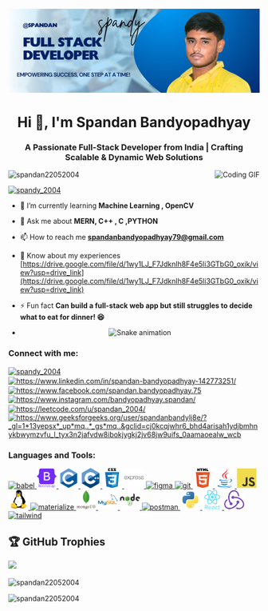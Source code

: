 ![logo](https://github.com/spandan22052004/spandan22052004/blob/main/Spandan%20bandyopadhyay%20(1)%20(1).png)
<h1 align="center">Hi 👋, I'm Spandan Bandyopadhyay</h1>
<h3 align="center">A Passionate Full-Stack Developer from India | Crafting Scalable & Dynamic Web Solutions</h3>
<img  align="right" src="https://media2.giphy.com/media/LHZyixOnHwDDy/200w.gif?cid=6c09b952ihr77c0x8jkg8rizawv2ibl6mmz7yt7iaofb760p&ep=v1_gifs_search&rid=200w.gif&ct=g" alt="Coding GIF">


<p align="left"> <img src="https://komarev.com/ghpvc/?username=spandan22052004&label=Profile%20views&color=0e75b6&style=flat" alt="spandan22052004" /> </p>

<p align="left"> <a href="https://twitter.com/spandy_2004" target="blank"><img src="https://img.shields.io/twitter/follow/spandy_2004?logo=twitter&style=for-the-badge" alt="spandy_2004" /></a> </p>

- 🌱 I’m currently learning **Machine Learning , OpenCV**

- 💬 Ask me about **MERN, C++ , C ,PYTHON**

- 📫 How to reach me **spandanbandyopadhyay79@gmail.com**

- 📄 Know about my experiences [https://drive.google.com/file/d/1wy1LJ_F7Jdknlh8F4e5li3GTbG0_oxik/view?usp=drive_link](https://drive.google.com/file/d/1wy1LJ_F7Jdknlh8F4e5li3GTbG0_oxik/view?usp=drive_link)

- ⚡ Fun fact **Can build a full-stack web app but still struggles to decide what to eat for dinner! 😆**

- <div align="center">
  <img src="https://profile-readme-generator.com/assets/snake.svg" alt="Snake animation" />
</div>

<h3 align="left">Connect with me:</h3>
<p align="left">
<a href="https://twitter.com/spandy_2004" target="blank"><img align="center" src="https://raw.githubusercontent.com/rahuldkjain/github-profile-readme-generator/master/src/images/icons/Social/twitter.svg" alt="spandy_2004" height="30" width="40" /></a>
<a href="https://linkedin.com/in/https://www.linkedin.com/in/spandan-bandyopadhyay-142773251/" target="blank"><img align="center" src="https://raw.githubusercontent.com/rahuldkjain/github-profile-readme-generator/master/src/images/icons/Social/linked-in-alt.svg" alt="https://www.linkedin.com/in/spandan-bandyopadhyay-142773251/" height="30" width="40" /></a>
<a href="https://fb.com/https://www.facebook.com/spandan.bandyopadhyay.75" target="blank"><img align="center" src="https://raw.githubusercontent.com/rahuldkjain/github-profile-readme-generator/master/src/images/icons/Social/facebook.svg" alt="https://www.facebook.com/spandan.bandyopadhyay.75" height="30" width="40" /></a>
<a href="https://instagram.com/https://www.instagram.com/bandyopadhyay.spandan/" target="blank"><img align="center" src="https://raw.githubusercontent.com/rahuldkjain/github-profile-readme-generator/master/src/images/icons/Social/instagram.svg" alt="https://www.instagram.com/bandyopadhyay.spandan/" height="30" width="40" /></a>
<a href="https://www.leetcode.com/https://leetcode.com/u/spandan_2004/" target="blank"><img align="center" src="https://raw.githubusercontent.com/rahuldkjain/github-profile-readme-generator/master/src/images/icons/Social/leet-code.svg" alt="https://leetcode.com/u/spandan_2004/" height="30" width="40" /></a>
<a href="https://auth.geeksforgeeks.org/user/https://www.geeksforgeeks.org/user/spandanbandylj8e/?_gl=1*13yepsx*_up*mq..*_gs*mq..&gclid=cj0kcqjwhr6_bhd4arisah1ydjbmhnykbwymzvfu_l_tyx3n2jafvdw8ibokjygkj2jv68jw9uifs_0aamaoealw_wcb" target="blank"><img align="center" src="https://raw.githubusercontent.com/rahuldkjain/github-profile-readme-generator/master/src/images/icons/Social/geeks-for-geeks.svg" alt="https://www.geeksforgeeks.org/user/spandanbandylj8e/?_gl=1*13yepsx*_up*mq..*_gs*mq..&gclid=cj0kcqjwhr6_bhd4arisah1ydjbmhnykbwymzvfu_l_tyx3n2jafvdw8ibokjygkj2jv68jw9uifs_0aamaoealw_wcb" height="30" width="40" /></a>
</p>

<h3 align="left">Languages and Tools:</h3>
<p align="left"> <a href="https://babeljs.io/" target="_blank" rel="noreferrer"> <img src="https://www.vectorlogo.zone/logos/babeljs/babeljs-icon.svg" alt="babel" width="40" height="40"/> </a> <a href="https://getbootstrap.com" target="_blank" rel="noreferrer"> <img src="https://raw.githubusercontent.com/devicons/devicon/master/icons/bootstrap/bootstrap-plain-wordmark.svg" alt="bootstrap" width="40" height="40"/> </a> <a href="https://www.cprogramming.com/" target="_blank" rel="noreferrer"> <img src="https://raw.githubusercontent.com/devicons/devicon/master/icons/c/c-original.svg" alt="c" width="40" height="40"/> </a> <a href="https://www.w3schools.com/cpp/" target="_blank" rel="noreferrer"> <img src="https://raw.githubusercontent.com/devicons/devicon/master/icons/cplusplus/cplusplus-original.svg" alt="cplusplus" width="40" height="40"/> </a> <a href="https://www.w3schools.com/css/" target="_blank" rel="noreferrer"> <img src="https://raw.githubusercontent.com/devicons/devicon/master/icons/css3/css3-original-wordmark.svg" alt="css3" width="40" height="40"/> </a> <a href="https://expressjs.com" target="_blank" rel="noreferrer"> <img src="https://raw.githubusercontent.com/devicons/devicon/master/icons/express/express-original-wordmark.svg" alt="express" width="40" height="40"/> </a> <a href="https://www.figma.com/" target="_blank" rel="noreferrer"> <img src="https://www.vectorlogo.zone/logos/figma/figma-icon.svg" alt="figma" width="40" height="40"/> </a> <a href="https://git-scm.com/" target="_blank" rel="noreferrer"> <img src="https://www.vectorlogo.zone/logos/git-scm/git-scm-icon.svg" alt="git" width="40" height="40"/> </a> <a href="https://www.w3.org/html/" target="_blank" rel="noreferrer"> <img src="https://raw.githubusercontent.com/devicons/devicon/master/icons/html5/html5-original-wordmark.svg" alt="html5" width="40" height="40"/> </a> <a href="https://www.java.com" target="_blank" rel="noreferrer"> <img src="https://raw.githubusercontent.com/devicons/devicon/master/icons/java/java-original.svg" alt="java" width="40" height="40"/> </a> <a href="https://developer.mozilla.org/en-US/docs/Web/JavaScript" target="_blank" rel="noreferrer"> <img src="https://raw.githubusercontent.com/devicons/devicon/master/icons/javascript/javascript-original.svg" alt="javascript" width="40" height="40"/> </a> <a href="https://www.linux.org/" target="_blank" rel="noreferrer"> <img src="https://raw.githubusercontent.com/devicons/devicon/master/icons/linux/linux-original.svg" alt="linux" width="40" height="40"/> </a> <a href="https://materializecss.com/" target="_blank" rel="noreferrer"> <img src="https://raw.githubusercontent.com/prplx/svg-logos/5585531d45d294869c4eaab4d7cf2e9c167710a9/svg/materialize.svg" alt="materialize" width="40" height="40"/> </a> <a href="https://www.mongodb.com/" target="_blank" rel="noreferrer"> <img src="https://raw.githubusercontent.com/devicons/devicon/master/icons/mongodb/mongodb-original-wordmark.svg" alt="mongodb" width="40" height="40"/> </a> <a href="https://www.mysql.com/" target="_blank" rel="noreferrer"> <img src="https://raw.githubusercontent.com/devicons/devicon/master/icons/mysql/mysql-original-wordmark.svg" alt="mysql" width="40" height="40"/> </a> <a href="https://nodejs.org" target="_blank" rel="noreferrer"> <img src="https://raw.githubusercontent.com/devicons/devicon/master/icons/nodejs/nodejs-original-wordmark.svg" alt="nodejs" width="40" height="40"/> </a> <a href="https://postman.com" target="_blank" rel="noreferrer"> <img src="https://www.vectorlogo.zone/logos/getpostman/getpostman-icon.svg" alt="postman" width="40" height="40"/> </a> <a href="https://www.python.org" target="_blank" rel="noreferrer"> <img src="https://raw.githubusercontent.com/devicons/devicon/master/icons/python/python-original.svg" alt="python" width="40" height="40"/> </a> <a href="https://reactjs.org/" target="_blank" rel="noreferrer"> <img src="https://raw.githubusercontent.com/devicons/devicon/master/icons/react/react-original-wordmark.svg" alt="react" width="40" height="40"/> </a> <a href="https://redux.js.org" target="_blank" rel="noreferrer"> <img src="https://raw.githubusercontent.com/devicons/devicon/master/icons/redux/redux-original.svg" alt="redux" width="40" height="40"/> </a> <a href="https://tailwindcss.com/" target="_blank" rel="noreferrer"> <img src="https://www.vectorlogo.zone/logos/tailwindcss/tailwindcss-icon.svg" alt="tailwind" width="40" height="40"/> </a> </p>

## 🏆 GitHub Trophies
![](https://github-profile-trophy.vercel.app/?username=alamimran613&theme=radical&no-frame=false&no-bg=false&margin-w=4)

<p><img align="center" src="https://github-readme-stats.vercel.app/api/top-langs?username=spandan22052004&show_icons=true&locale=en&layout=compact" alt="spandan22052004" /></p>

<p><img align="center" src="https://github-readme-streak-stats.herokuapp.com/?user=spandan22052004&" alt="spandan22052004" /></p>
